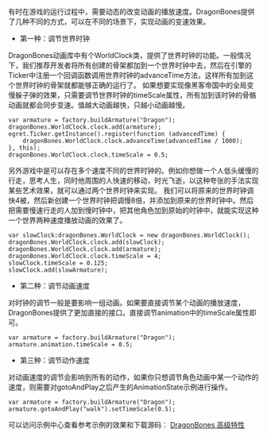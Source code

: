 有时在游戏的运行过程中，需要动态的改变动画的播放速度。DragonBones提供了几种不同的方式，可以在不同的场景下，实现动画的变速效果。
* 第一种：调节世界时钟 

DragonBones动画库中有个WorldClock类，提供了世界时钟的功能。一般情况下，我们推荐开发者将所有创建的骨架都加到一个世界时钟中去，然后在引擎的Ticker中注册一个回调函数调用世界时钟的advanceTime方法，这样所有加到这个世界时钟的骨架就都能够正确的运行了。
如果想要实现像黑客帝国中的全局变慢躲子弹的效果，只需要调节世界时钟的timeScale属性，所有加到该时钟的骨骼动画就都会同步变速。值越大动画越快，只越小动画越慢。

```
var armature = factory.buildArmature("Dragon");
dragonBones.WorldClock.clock.add(armature);
egret.Ticker.getInstance().register(function (advancedTime) {
    dragonBones.WorldClock.clock.advanceTime(advancedTime / 1000);
}, this);
dragonBones.WorldClock.clock.timeScale = 0.5;
```

另外游戏中是可以存在多个速度不同的世界时钟的。例如你想做一个人低头缓慢的行走，思考人生，同时他周围的人快速的移动，时光飞逝，以这种夸张的手法实现某些艺术效果，就可以通过两个世界时钟来实现。
我们可以将原来的世界时钟调快4被，然后新创建一个世界时钟把调慢8倍，并添加到原来的世界时钟中。然后把需要慢速行走的人加到慢时钟中，把其他角色加到原始的时钟中，就能实现这种一个世界两种速度播放动画的效果了。

```
var slowClock:dragonBones.WorldClock = new dragonBones.WorldClock();
dragonBones.WorldClock.clock.add(slowClock);
dragonBones.WorldClock.clock.add(armature);
dragonBones.WorldClock.clock.timeScale = 4;
slowClock.timeScale = 0.125;
slowClock.add(slowArmature);
```

* 第二种：调节动画速度

对时钟的调节一般是要影响一组动画。如果要直接调节某个动画的播放速度，DragonBones提供了更加直接的接口。直接调节animation中的timeScale属性即可。

```
var armature = factory.buildArmature("Dragon");
armature.animation.timeScale = 0.5;
```

* 第三种：调节动作速度

对动画速度的调节会影响到所有的动作，如果你只想调节角色动画中某一个动作的速度，则需要对gotoAndPlay之后产生的AnimationState示例进行操作。

```
var armature = factory.buildArmature("Dragon");
armature.gotoAndPlay("walk").setTimeScale(0.5);
```

可以访问示例中心查看参考示例的效果和下载源码：
[DragonBones 高级特性](http://edn.egret.com/cn/index.php/article/index/id/713)

 
